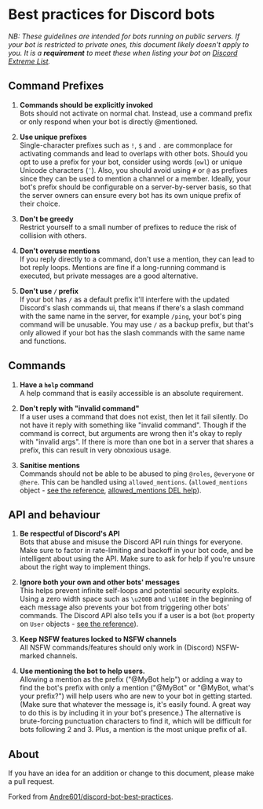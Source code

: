 # Best practices for Discord bots


*NB: These guidelines are intended for bots running on public servers. If your bot is restricted to private ones, this document likely doesn't apply to you. It is a **requirement** to meet these when listing your bot on [Discord Extreme List](https://discordextremelist.xyz/bots/submit).*

## Command Prefixes

1. **Commands should be explicitly invoked**  
Bots should not activate on normal chat. Instead, use a command prefix or only respond when your bot is directly @mentioned.

2. **Use unique prefixes**  
Single-character prefixes such as `!`, `$` and `.` are commonplace for activating commands and lead to overlaps with other bots.
Should you opt to use a prefix for your bot, consider using words (`owl`) or unique Unicode characters (`¨`). 
Also, you should avoid using `#` or `@` as prefixes since they can be used to mention a channel or a member.
Ideally, your bot's prefix should be configurable on a server-by-server basis, so that the server owners can ensure every bot has its own unique prefix of their choice.

3. **Don't be greedy**  
Restrict yourself to a small number of prefixes to reduce the risk of collision with others.

4. **Don't overuse mentions**  
If you reply directly to a command, don't use a mention, they can lead to bot reply loops. Mentions are fine if a long-running command is executed, but private messages are a good alternative.

5. **Don't use `/` prefix**  
If your bot has `/` as a default prefix it'll interfere with the updated Discord's slash commands ui, that means if there's a slash command with the same name in the server, for example `/ping`, your bot's ping command will be unusable. You may use `/` as a backup prefix, but that's only allowed if your bot has the slash commands with the same name and functions.

## Commands

1. **Have a `help` command**  
A help command that is easily accessible is an absolute requirement.

2. **Don't reply with "invalid command"**  
If a user uses a command that does not exist, then let it fail silently. 
Do not have it reply with something like "invalid command". 
Though if the command is correct, but arguments are wrong then it's okay to reply with "invalid args". If there is more than one bot in a server that shares a prefix, this can result in very obnoxious usage.

3. **Sanitise mentions**  
Commands should not be able to be abused to ping `@roles`, `@everyone` or `@here`. 
This can be handled using `allowed_mentions`. (`allowed_mentions` object - [see the reference](https://discord.com/developers/docs/resources/channel#allowed-mentions-object), [allowed_mentions DEL help](https://github.com/discordextremelist/help/blob/master/allowed_mentions/en.md)).
    
## API and behaviour

1. **Be respectful of Discord's API**  
Bots that abuse and misuse the Discord API ruin things for everyone. 
Make sure to factor in rate-limiting and backoff in your bot code, and be intelligent about using the API. 
Make sure to ask for help if you're unsure about the right way to implement things.

2. **Ignore both your own and other bots' messages**  
This helps prevent infinite self-loops and potential security exploits. Using a zero width space such as `\u200B` and `\u180E` in the beginning of each message also prevents your bot from triggering other bots' commands. 
The Discord API also tells you if a user is a bot (`bot` property on `User` objects - [see the reference](https://discordapp.com/developers/docs/resources/user#user-object)).

3. **Keep NSFW features locked to NSFW channels**  
All NSFW commands/features should only work in (Discord) NSFW-marked channels.

4. **Use mentioning the bot to help users.**  
Allowing a mention as the prefix ("@MyBot help") or adding a way to find the bot's prefix with only a mention ("@MyBot" or "@MyBot, what's your prefix?") will help users who are new to your bot in getting started. (Make sure that whatever the message is, it's easily found. A great way to do this is by including it in your bot's presence.) 
The alternative is brute-forcing punctuation characters to find it, which will be difficult for bots following 2 and 3. Plus, a mention is the most unique prefix of all.

## About

If you have an idea for an addition or change to this document, please make a pull request.

Forked from [Andre601/discord-bot-best-practices](https://github.com/Andre601/discord-bot-best-practices).
